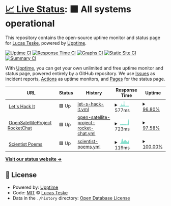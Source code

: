 # [📈 Live Status](https://status.lucasteske.dev): <!--live status--> **🟩 All systems operational**

This repository contains the open-source uptime monitor and status page for [Lucas Teske](https://lucasteske.dev), powered by [Upptime](https://github.com/upptime/upptime).

[![Uptime CI](https://github.com/koj-co/upptime/workflows/Uptime%20CI/badge.svg)](https://github.com/koj-co/upptime/actions?query=workflow%3A%22Uptime+CI%22)
[![Response Time CI](https://github.com/koj-co/upptime/workflows/Response%20Time%20CI/badge.svg)](https://github.com/koj-co/upptime/actions?query=workflow%3A%22Response+Time+CI%22)
[![Graphs CI](https://github.com/koj-co/upptime/workflows/Graphs%20CI/badge.svg)](https://github.com/koj-co/upptime/actions?query=workflow%3A%22Graphs+CI%22)
[![Static Site CI](https://github.com/koj-co/upptime/workflows/Static%20Site%20CI/badge.svg)](https://github.com/koj-co/upptime/actions?query=workflow%3A%22Static+Site+CI%22)
[![Summary CI](https://github.com/koj-co/upptime/workflows/Summary%20CI/badge.svg)](https://github.com/koj-co/upptime/actions?query=workflow%3A%22Summary+CI%22)

With [Upptime](https://upptime.js.org), you can get your own unlimited and free uptime monitor and status page, powered entirely by a GitHub repository. We use [Issues](https://github.com/racerxdl/teske-status/issues) as incident reports, [Actions](https://github.com/racerxdl/teske-status/actions) as uptime monitors, and [Pages](https://status.lucasteske.dev) for the status page.

<!--start: status pages-->
<!-- This summary is generated by Upptime (https://github.com/upptime/upptime) -->
<!-- Do not edit this manually, your changes will be overwritten -->
<!-- prettier-ignore -->
| URL | Status | History | Response Time | Uptime |
| --- | ------ | ------- | ------------- | ------ |
| <img alt="" src="https://lucasteske.dev/favicon.ico" height="13"> [Let's Hack It](https://lucasteske.dev) | 🟩 Up | [let-s-hack-it.yml](https://github.com/racerxdl/teske-status/commits/master/history/let-s-hack-it.yml) | <details><summary><img alt="Response time graph" src="./graphs/let-s-hack-it/response-time-week.png" height="20"> 577ms</summary><br><a href="https://status.lucasteske.dev/history/let-s-hack-it"><img alt="Response time 430" src="https://img.shields.io/endpoint?url=https%3A%2F%2Fraw.githubusercontent.com%2Fracerxdl%2Fteske-status%2Fmaster%2Fapi%2Flet-s-hack-it%2Fresponse-time.json"></a><br><a href="https://status.lucasteske.dev/history/let-s-hack-it"><img alt="24-hour response time 329" src="https://img.shields.io/endpoint?url=https%3A%2F%2Fraw.githubusercontent.com%2Fracerxdl%2Fteske-status%2Fmaster%2Fapi%2Flet-s-hack-it%2Fresponse-time-day.json"></a><br><a href="https://status.lucasteske.dev/history/let-s-hack-it"><img alt="7-day response time 577" src="https://img.shields.io/endpoint?url=https%3A%2F%2Fraw.githubusercontent.com%2Fracerxdl%2Fteske-status%2Fmaster%2Fapi%2Flet-s-hack-it%2Fresponse-time-week.json"></a><br><a href="https://status.lucasteske.dev/history/let-s-hack-it"><img alt="30-day response time 439" src="https://img.shields.io/endpoint?url=https%3A%2F%2Fraw.githubusercontent.com%2Fracerxdl%2Fteske-status%2Fmaster%2Fapi%2Flet-s-hack-it%2Fresponse-time-month.json"></a><br><a href="https://status.lucasteske.dev/history/let-s-hack-it"><img alt="1-year response time 430" src="https://img.shields.io/endpoint?url=https%3A%2F%2Fraw.githubusercontent.com%2Fracerxdl%2Fteske-status%2Fmaster%2Fapi%2Flet-s-hack-it%2Fresponse-time-year.json"></a></details> | <details><summary><a href="https://status.lucasteske.dev/history/let-s-hack-it">96.80%</a></summary><a href="https://status.lucasteske.dev/history/let-s-hack-it"><img alt="All-time uptime 99.16%" src="https://img.shields.io/endpoint?url=https%3A%2F%2Fraw.githubusercontent.com%2Fracerxdl%2Fteske-status%2Fmaster%2Fapi%2Flet-s-hack-it%2Fuptime.json"></a><br><a href="https://status.lucasteske.dev/history/let-s-hack-it"><img alt="24-hour uptime 92.97%" src="https://img.shields.io/endpoint?url=https%3A%2F%2Fraw.githubusercontent.com%2Fracerxdl%2Fteske-status%2Fmaster%2Fapi%2Flet-s-hack-it%2Fuptime-day.json"></a><br><a href="https://status.lucasteske.dev/history/let-s-hack-it"><img alt="7-day uptime 96.80%" src="https://img.shields.io/endpoint?url=https%3A%2F%2Fraw.githubusercontent.com%2Fracerxdl%2Fteske-status%2Fmaster%2Fapi%2Flet-s-hack-it%2Fuptime-week.json"></a><br><a href="https://status.lucasteske.dev/history/let-s-hack-it"><img alt="30-day uptime 99.12%" src="https://img.shields.io/endpoint?url=https%3A%2F%2Fraw.githubusercontent.com%2Fracerxdl%2Fteske-status%2Fmaster%2Fapi%2Flet-s-hack-it%2Fuptime-month.json"></a><br><a href="https://status.lucasteske.dev/history/let-s-hack-it"><img alt="1-year uptime 99.16%" src="https://img.shields.io/endpoint?url=https%3A%2F%2Fraw.githubusercontent.com%2Fracerxdl%2Fteske-status%2Fmaster%2Fapi%2Flet-s-hack-it%2Fuptime-year.json"></a></details>
| <img alt="" src="https://osp.teske.net.br/favicon.ico" height="13"> [OpenSatelliteProject RocketChat](https://osp.teske.net.br) | 🟩 Up | [open-satellite-project-rocket-chat.yml](https://github.com/racerxdl/teske-status/commits/master/history/open-satellite-project-rocket-chat.yml) | <details><summary><img alt="Response time graph" src="./graphs/open-satellite-project-rocket-chat/response-time-week.png" height="20"> 723ms</summary><br><a href="https://status.lucasteske.dev/history/open-satellite-project-rocket-chat"><img alt="Response time 569" src="https://img.shields.io/endpoint?url=https%3A%2F%2Fraw.githubusercontent.com%2Fracerxdl%2Fteske-status%2Fmaster%2Fapi%2Fopen-satellite-project-rocket-chat%2Fresponse-time.json"></a><br><a href="https://status.lucasteske.dev/history/open-satellite-project-rocket-chat"><img alt="24-hour response time 572" src="https://img.shields.io/endpoint?url=https%3A%2F%2Fraw.githubusercontent.com%2Fracerxdl%2Fteske-status%2Fmaster%2Fapi%2Fopen-satellite-project-rocket-chat%2Fresponse-time-day.json"></a><br><a href="https://status.lucasteske.dev/history/open-satellite-project-rocket-chat"><img alt="7-day response time 723" src="https://img.shields.io/endpoint?url=https%3A%2F%2Fraw.githubusercontent.com%2Fracerxdl%2Fteske-status%2Fmaster%2Fapi%2Fopen-satellite-project-rocket-chat%2Fresponse-time-week.json"></a><br><a href="https://status.lucasteske.dev/history/open-satellite-project-rocket-chat"><img alt="30-day response time 578" src="https://img.shields.io/endpoint?url=https%3A%2F%2Fraw.githubusercontent.com%2Fracerxdl%2Fteske-status%2Fmaster%2Fapi%2Fopen-satellite-project-rocket-chat%2Fresponse-time-month.json"></a><br><a href="https://status.lucasteske.dev/history/open-satellite-project-rocket-chat"><img alt="1-year response time 569" src="https://img.shields.io/endpoint?url=https%3A%2F%2Fraw.githubusercontent.com%2Fracerxdl%2Fteske-status%2Fmaster%2Fapi%2Fopen-satellite-project-rocket-chat%2Fresponse-time-year.json"></a></details> | <details><summary><a href="https://status.lucasteske.dev/history/open-satellite-project-rocket-chat">97.58%</a></summary><a href="https://status.lucasteske.dev/history/open-satellite-project-rocket-chat"><img alt="All-time uptime 99.37%" src="https://img.shields.io/endpoint?url=https%3A%2F%2Fraw.githubusercontent.com%2Fracerxdl%2Fteske-status%2Fmaster%2Fapi%2Fopen-satellite-project-rocket-chat%2Fuptime.json"></a><br><a href="https://status.lucasteske.dev/history/open-satellite-project-rocket-chat"><img alt="24-hour uptime 93.49%" src="https://img.shields.io/endpoint?url=https%3A%2F%2Fraw.githubusercontent.com%2Fracerxdl%2Fteske-status%2Fmaster%2Fapi%2Fopen-satellite-project-rocket-chat%2Fuptime-day.json"></a><br><a href="https://status.lucasteske.dev/history/open-satellite-project-rocket-chat"><img alt="7-day uptime 97.58%" src="https://img.shields.io/endpoint?url=https%3A%2F%2Fraw.githubusercontent.com%2Fracerxdl%2Fteske-status%2Fmaster%2Fapi%2Fopen-satellite-project-rocket-chat%2Fuptime-week.json"></a><br><a href="https://status.lucasteske.dev/history/open-satellite-project-rocket-chat"><img alt="30-day uptime 99.35%" src="https://img.shields.io/endpoint?url=https%3A%2F%2Fraw.githubusercontent.com%2Fracerxdl%2Fteske-status%2Fmaster%2Fapi%2Fopen-satellite-project-rocket-chat%2Fuptime-month.json"></a><br><a href="https://status.lucasteske.dev/history/open-satellite-project-rocket-chat"><img alt="1-year uptime 99.37%" src="https://img.shields.io/endpoint?url=https%3A%2F%2Fraw.githubusercontent.com%2Fracerxdl%2Fteske-status%2Fmaster%2Fapi%2Fopen-satellite-project-rocket-chat%2Fuptime-year.json"></a></details>
| <img alt="" src="https://scientistpoems.lucasteske.dev/favicon.ico" height="13"> [Scientist Poems](https://scientistpoems.lucasteske.dev) | 🟩 Up | [scientist-poems.yml](https://github.com/racerxdl/teske-status/commits/master/history/scientist-poems.yml) | <details><summary><img alt="Response time graph" src="./graphs/scientist-poems/response-time-week.png" height="20"> 119ms</summary><br><a href="https://status.lucasteske.dev/history/scientist-poems"><img alt="Response time 122" src="https://img.shields.io/endpoint?url=https%3A%2F%2Fraw.githubusercontent.com%2Fracerxdl%2Fteske-status%2Fmaster%2Fapi%2Fscientist-poems%2Fresponse-time.json"></a><br><a href="https://status.lucasteske.dev/history/scientist-poems"><img alt="24-hour response time 168" src="https://img.shields.io/endpoint?url=https%3A%2F%2Fraw.githubusercontent.com%2Fracerxdl%2Fteske-status%2Fmaster%2Fapi%2Fscientist-poems%2Fresponse-time-day.json"></a><br><a href="https://status.lucasteske.dev/history/scientist-poems"><img alt="7-day response time 119" src="https://img.shields.io/endpoint?url=https%3A%2F%2Fraw.githubusercontent.com%2Fracerxdl%2Fteske-status%2Fmaster%2Fapi%2Fscientist-poems%2Fresponse-time-week.json"></a><br><a href="https://status.lucasteske.dev/history/scientist-poems"><img alt="30-day response time 124" src="https://img.shields.io/endpoint?url=https%3A%2F%2Fraw.githubusercontent.com%2Fracerxdl%2Fteske-status%2Fmaster%2Fapi%2Fscientist-poems%2Fresponse-time-month.json"></a><br><a href="https://status.lucasteske.dev/history/scientist-poems"><img alt="1-year response time 122" src="https://img.shields.io/endpoint?url=https%3A%2F%2Fraw.githubusercontent.com%2Fracerxdl%2Fteske-status%2Fmaster%2Fapi%2Fscientist-poems%2Fresponse-time-year.json"></a></details> | <details><summary><a href="https://status.lucasteske.dev/history/scientist-poems">100.00%</a></summary><a href="https://status.lucasteske.dev/history/scientist-poems"><img alt="All-time uptime 100.00%" src="https://img.shields.io/endpoint?url=https%3A%2F%2Fraw.githubusercontent.com%2Fracerxdl%2Fteske-status%2Fmaster%2Fapi%2Fscientist-poems%2Fuptime.json"></a><br><a href="https://status.lucasteske.dev/history/scientist-poems"><img alt="24-hour uptime 100.00%" src="https://img.shields.io/endpoint?url=https%3A%2F%2Fraw.githubusercontent.com%2Fracerxdl%2Fteske-status%2Fmaster%2Fapi%2Fscientist-poems%2Fuptime-day.json"></a><br><a href="https://status.lucasteske.dev/history/scientist-poems"><img alt="7-day uptime 100.00%" src="https://img.shields.io/endpoint?url=https%3A%2F%2Fraw.githubusercontent.com%2Fracerxdl%2Fteske-status%2Fmaster%2Fapi%2Fscientist-poems%2Fuptime-week.json"></a><br><a href="https://status.lucasteske.dev/history/scientist-poems"><img alt="30-day uptime 100.00%" src="https://img.shields.io/endpoint?url=https%3A%2F%2Fraw.githubusercontent.com%2Fracerxdl%2Fteske-status%2Fmaster%2Fapi%2Fscientist-poems%2Fuptime-month.json"></a><br><a href="https://status.lucasteske.dev/history/scientist-poems"><img alt="1-year uptime 100.00%" src="https://img.shields.io/endpoint?url=https%3A%2F%2Fraw.githubusercontent.com%2Fracerxdl%2Fteske-status%2Fmaster%2Fapi%2Fscientist-poems%2Fuptime-year.json"></a></details>

<!--end: status pages-->

[**Visit our status website →**](https://status.lucasteske.dev)

## 📄 License

- Powered by: [Upptime](https://github.com/upptime/upptime)
- Code: [MIT](./LICENSE) © [Lucas Teske](https://lucasteske.dev)
- Data in the `./history` directory: [Open Database License](https://opendatacommons.org/licenses/odbl/1-0/)
